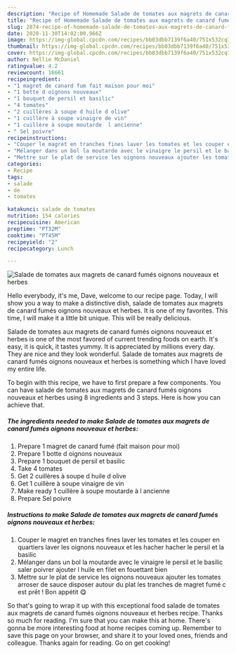 ```yaml
---
description: "Recipe of Homemade Salade de tomates aux magrets de canard fumés oignons nouveaux et herbes"
title: "Recipe of Homemade Salade de tomates aux magrets de canard fumés oignons nouveaux et herbes"
slug: 2874-recipe-of-homemade-salade-de-tomates-aux-magrets-de-canard-fumes-oignons-nouveaux-et-herbes
date: 2020-11-30T14:02:00.966Z
image: https://img-global.cpcdn.com/recipes/bb03dbb7139f6a40/751x532cq70/salade-de-tomates-aux-magrets-de-canard-fumes-oignons-nouveaux-et-herbes-photo-principale-de-la-recette.jpg
thumbnail: https://img-global.cpcdn.com/recipes/bb03dbb7139f6a40/751x532cq70/salade-de-tomates-aux-magrets-de-canard-fumes-oignons-nouveaux-et-herbes-photo-principale-de-la-recette.jpg
cover: https://img-global.cpcdn.com/recipes/bb03dbb7139f6a40/751x532cq70/salade-de-tomates-aux-magrets-de-canard-fumes-oignons-nouveaux-et-herbes-photo-principale-de-la-recette.jpg
author: Nellie McDaniel
ratingvalue: 4.2
reviewcount: 16661
recipeingredient:
- "1 magret de canard fum fait maison pour moi"
- "1 botte d oignons nouveaux"
- "1 bouquet de persil et basilic"
- "4 tomates"
- "2 cuillères à soupe d huile d olive"
- "1 cuillère à soupe vinaigre de vin"
- "1 cuillère à soupe moutarde  l ancienne"
- " Sel poivre"
recipeinstructions:
- "Couper le magret en tranches fines laver les tomates et les couper en quartiers laver les oignons nouveaux et les hacher hacher le persil et la basilic"
- "Mélanger dans un bol la moutarde avec le vinaigre le persil et le basilic saler poivrer ajouter l huile en filet en fouettant bien"
- "Mettre sur le plat de service les oignons nouveaux ajouter les tomates arroser de sauce disposer autour du plat les tranches de magret fumé c est prêt ! Bon appétit 😋"
categories:
- Recipe
tags:
- salade
- de
- tomates

katakunci: salade de tomates 
nutrition: 154 calories
recipecuisine: American
preptime: "PT32M"
cooktime: "PT45M"
recipeyield: "2"
recipecategory: Lunch

---
```



![Salade de tomates aux magrets de canard fumés oignons nouveaux et herbes](https://img-global.cpcdn.com/recipes/bb03dbb7139f6a40/751x532cq70/salade-de-tomates-aux-magrets-de-canard-fumes-oignons-nouveaux-et-herbes-photo-principale-de-la-recette.jpg)

Hello everybody, it's me, Dave, welcome to our recipe page. Today, I will show you a way to make a distinctive dish, salade de tomates aux magrets de canard fumés oignons nouveaux et herbes. It is one of my favorites. This time, I will make it a little bit unique. This will be really delicious.

Salade de tomates aux magrets de canard fumés oignons nouveaux et herbes is one of the most favored of current trending foods on earth. It's easy, it is quick, it tastes yummy. It is appreciated by millions every day. They are nice and they look wonderful. Salade de tomates aux magrets de canard fumés oignons nouveaux et herbes is something which I have loved my entire life.




To begin with this recipe, we have to first prepare a few components. You can have salade de tomates aux magrets de canard fumés oignons nouveaux et herbes using 8 ingredients and 3 steps. Here is how you can achieve that.

<!--inarticleads1-->

##### The ingredients needed to make Salade de tomates aux magrets de canard fumés oignons nouveaux et herbes:

1. Prepare 1 magret de canard fumé (fait maison pour moi)
1. Prepare 1 botte d oignons nouveaux
1. Prepare 1 bouquet de persil et basilic
1. Take 4 tomates
1. Get 2 cuillères à soupe d huile d olive
1. Get 1 cuillère à soupe vinaigre de vin
1. Make ready 1 cuillère à soupe moutarde à l ancienne
1. Prepare  Sel poivre




<!--inarticleads2-->

##### Instructions to make Salade de tomates aux magrets de canard fumés oignons nouveaux et herbes:

1. Couper le magret en tranches fines laver les tomates et les couper en quartiers laver les oignons nouveaux et les hacher hacher le persil et la basilic
1. Mélanger dans un bol la moutarde avec le vinaigre le persil et le basilic saler poivrer ajouter l huile en filet en fouettant bien
1. Mettre sur le plat de service les oignons nouveaux ajouter les tomates arroser de sauce disposer autour du plat les tranches de magret fumé c est prêt ! Bon appétit 😋




So that's going to wrap it up with this exceptional food salade de tomates aux magrets de canard fumés oignons nouveaux et herbes recipe. Thanks so much for reading. I'm sure that you can make this at home. There's gonna be more interesting food at home recipes coming up. Remember to save this page on your browser, and share it to your loved ones, friends and colleague. Thanks again for reading. Go on get cooking!
